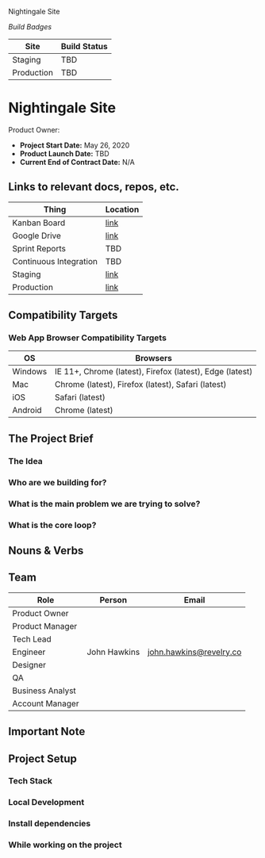 Nightingale Site


_Build Badges_

Site | Build Status
--- | ---
Staging | TBD
Production | TBD

# Nightingale Site
Product Owner: 
* **Project Start Date:** May 26, 2020
* **Product Launch Date:** TBD
* **Current End of Contract Date:** N/A

## Links to relevant docs, repos, etc.
Thing | Location
--- | ---
Kanban Board | [link]()
Google Drive | [link]()
Sprint Reports | TBD
Continuous Integration | TBD
Staging | [link](http://nightingalestg.wpengine.com/)
Production | [link](http://nightingaleweb.wpengine.com/)

## Compatibility Targets
### Web App Browser Compatibility Targets

OS | Browsers
--- | ---
Windows | IE 11+, Chrome (latest), Firefox (latest), Edge (latest)
Mac | Chrome (latest), Firefox (latest), Safari (latest)
iOS | Safari (latest)
Android | Chrome (latest)

## The Project Brief

### The Idea

### Who are we building for?

### What is the main problem we are trying to solve?

### What is the core loop?

## Nouns & Verbs

## Team

Role | Person | Email
---- | --- | ---
Product Owner | | |
Product Manager |  |  |
Tech Lead | | |
Engineer | John Hawkins | john.hawkins@revelry.co |
Designer | | |
QA | |
Business Analyst | | |
Account Manager |  |

## Important Note

## Project Setup

### Tech Stack

### Local Development

### Install dependencies

### While working on the project
